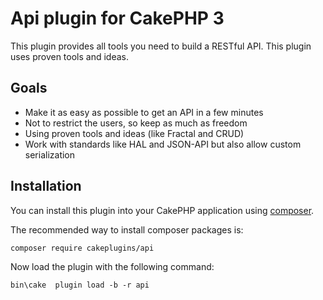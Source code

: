 # Api plugin for CakePHP 3

This plugin provides all tools you need to build a RESTful API. This plugin uses proven tools and ideas.

## Goals

- Make it as easy as possible to get an API in a few minutes
- Not to restrict the users, so keep as much as freedom
- Using proven tools and ideas (like Fractal and CRUD)
- Work with standards like HAL and JSON-API but also allow custom serialization 

## Installation

You can install this plugin into your CakePHP application using [composer](http://getcomposer.org).

The recommended way to install composer packages is:

```
composer require cakeplugins/api
```

Now load the plugin with the following command:

```
bin\cake  plugin load -b -r api
```
